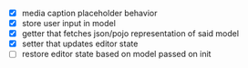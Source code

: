 - [x] media caption placeholder behavior
- [x] store user input in model
- [x] getter that fetches json/pojo representation of said model
- [x] setter that updates editor state
- [ ] restore editor state based on model passed on init
